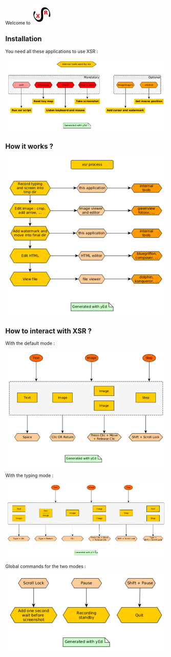 Welcome to ![XSR Logo](../icons/logo.png)

## Installation

You need all these applications to use XSR :

![XSR](xsr.png)

## How it works ?

![Process](process.png)

## How to interact with XSR ?

With the default mode :

![Blocks not typing](blocks_not_typing.png)

With the typing mode :

![Blocks typing](blocks_typing.png)

Global commands for the two modes :

![Commands](commands.png)








